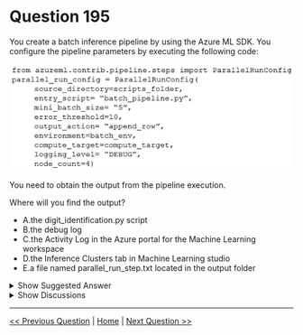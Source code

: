# Question 195

You create a batch inference pipeline by using the Azure ML SDK. You configure the pipeline parameters by executing the following code:

![Question Image](../images/q195_q_0016700001.png)

You need to obtain the output from the pipeline execution.

Where will you find the output?

- A.the digit_identification.py script
- B.the debug log
- C.the Activity Log in the Azure portal for the Machine Learning workspace
- D.the Inference Clusters tab in Machine Learning studio
- E.a file named parallel_run_step.txt located in the output folder

<details>
  <summary>Show Suggested Answer</summary>

<strong>E</strong><br>

</details>

<details>
  <summary>Show Discussions</summary>

<blockquote><p><strong>ljljljlj</strong> <code>(Mon 11 Jul 2022 14:01)</code> - <em>Upvotes: 11</em></p><p>On exam 2021/7/10</p></blockquote>
<blockquote><p><strong>PI_Team</strong> <code>(Sat 27 Jul 2024 12:15)</code> - <em>Upvotes: 2</em></p><p>By default, the ParallelRunStep class writes its output to a file named parallel_run_step.txt in the specified output directory. This file contains the concatenated output from all the mini-batches processed by the pipeline. Each line in the file represents the output from a single mini-batch.</p></blockquote>
<blockquote><p><strong>ahson0124</strong> <code>(Thu 15 Feb 2024 13:43)</code> - <em>Upvotes: 4</em></p><p>In exam on 2023-02-15</p></blockquote>
<blockquote><p><strong>Edriv</strong> <code>(Sat 16 Dec 2023 11:35)</code> - <em>Upvotes: 1</em></p><p>https://learn.microsoft.com/en-us/azure/machine-learning/migrate-to-v2-execution-parallel-run-step</p></blockquote>
<blockquote><p><strong>Edriv</strong> <code>(Mon 08 Jan 2024 17:42)</code> - <em>Upvotes: 2</em></p><p>https://learn.microsoft.com/en-us/python/api/azureml-pipeline-steps/azureml.pipeline.steps.parallelrunconfig?view=azure-ml-py</p></blockquote>
<blockquote><p><strong>JTWang</strong> <code>(Sat 22 Apr 2023 10:46)</code> - <em>Upvotes: 3</em></p><p>on exam 04/22/2022</p></blockquote>
<blockquote><p><strong>synapse</strong> <code>(Tue 14 Mar 2023 05:15)</code> - <em>Upvotes: 2</em></p><p>Given answer is correct</p></blockquote>
<blockquote><p><strong>TheYazan</strong> <code>(Tue 14 Feb 2023 09:18)</code> - <em>Upvotes: 2</em></p><p>Correct</p></blockquote>

</details>

---

[<< Previous Question](question_194.md) | [Home](../index.md) | [Next Question >>](question_196.md)
